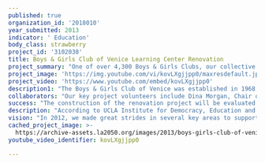 ```yaml
---
published: true
organization_id: '2018010'
year_submitted: 2013
indicator: ' Education'
body_class: strawberry
project_id: '3102038'
title: Boys & Girls Club of Venice Learning Center Renovation
project_summary: "One of over 4,300 Boys & Girls Clubs, our collective mission is to enable all young people, especially those who need us most, to reach their full potential as productive, caring, responsible citizens. We accomplish our mission by providing a safe haven away from negative influences; an ongoing relationship with trained, caring adult role models; constructive, supervised programs that are sensitive to the needs of youth at-risk; guidance and encouragement in educational and career endeavors; positive programs that encourage strong values, self-esteem and a healthy lifestyle; a solid gang prevention and intervention initiative; a vision of life beyond adolescence; facilitation and reinforcement of a positive peer group environment; and family support. \r\n\r\nOur vision for the new Learning Center is to create a fun, stimulating environment, rich with technology, resources and opportunities that inspires learning.  The new Learning Center will enable us to increase capacity, improve and expand our programs and continue to provide youth with the resources they need to build a solid platform to reach their full potential. To meet these needs, we have developed a multi-phased plan. The first three phases are renovating the following areas: main learning center, digital library/leadership room, and technology lab.\r\n\r\nThe plans for the renovation project include:\r\n\r\n•Creating a synergy of existing spaces that will enhance the learning experience and supports educational success;\r\n\r\n•Increase access to technology, resources, opportunities and educational support;\r\n\r\n•Provide highly flexible spaces to encourage the constantly changing learning environment;\r\n\r\n•Incorporate a sustainable design to support energy-efficiency. \r\n\r\nAs incredible as our facility is, our Learning Center is over-utilized and we have not fully accommodated for growth. We feel this inadequacy in every aspect of our core programs. Renovation and expansion of the Club’s Learning Center will enable the following:\r\n\r\n•A “learning center” where tutors and volunteers from the community can be matched to youth in need of additional educational help. Our members need a quiet place to do their homework after-school and there are few “quiet areas” where students can concentrate on schoolwork. Individual study carrels will allow privacy and study tables can be rearranged to accommodate groups. \r\n\r\n•Locker storage space: Currently there are no lockers storing personal items. On any given day, one can walk into the Learning Center and find walls lined with backpacks, books, and coats of dozens of youth that have no space to store these items.\r\n\r\n•A computer lab where youth could become more familiar with emerging technologies. Currently, 70% of our members are without computer and internet access at home and without home access students struggle to complete their homework causing them to fall further behind. The expansion of a computer lab would take the first step in addressing this need.\r\n\r\n•A meeting room where club members could meet with staff and adult mentors to discuss school performance. The Club’s group character and leadership groups would use the room for their meetings and to assist in planning community service activities. \r\n\r\n•Kindle books have now overtaken paperback books and the trend towards digital books is one that cannot be ignored and we are committed to maintain relevance in an ever-changing digital environment. Year-round reading programs and family literacy programs will be hosted in our new digital library."
project_image: 'https://img.youtube.com/vi/kovLXgjjpp0/maxresdefault.jpg'
project_video: 'https://www.youtube.com/embed/kovLXgjjpp0'
description1: "The Boys & Girls Club of Venice was established in 1968 as a VISTA project on Venice Beach.  The Club then operated for many years from a converted duplex home on Lincoln Boulevard, which was finally condemned after the 1994 Northridge earthquake. In 2000, after a successful capital campaign, the Club celebrated the grand opening of its new 30,000 sq.ft. facility at 2232 Lincoln Boulevard. The new Club features a basketball court and gymnasium, stage area, kitchen, teen/career center and store, counseling department, community room, music room, wellness center, art studio, activity center, computerized learning center, library, and administrative offices. \r\n\r\nThe past year has been an amazing culmination of opportunity meeting execution. Through the generosity of our donors and volunteers and with the care and commitment of our staff, we have created an environment where reaching new heights is the norm, and excellence prevails in many areas of the Club.\r\n \r\nSince 2006, we have increased the number of college scholarships distributed annually from one to eight with the total amount annually distributed increasing from $1,000 to over $60,000.\r\n \r\nIn the fall of 2010, the Club completed its fourth major renovation project in the last five years when it opened its doors to the newly renovated teen lounge. The renovation of the teen lounge comes after major renovations of the art center, technology center, and gymnasium.\r\n \r\nIn 2011, the Club chartered its fifth after-school site at Mark Twain Middle School, where we will service middle school students through our Tomorrow’s Leaders, PowerHour homework help, the arts, sports, fitness, and recreation programs.\r\n \r\nThese services are critical and are coming at a time, when children and families need the support of the community to navigate the challenging waters of unemployment, decreased government spending, and unforgiving streets.\r\n \r\nIn our Club as a whole, over three-quarters of our members are Latino/a, or African American. Our Club children are challenged every day by the breakdown of traditional family structures:\r\n \r\n48% of Club members are from single parent households 59% qualify for free or reduced-price lunches at school Several LAPD Gang Injunctions reflect gang territories; our youth walk through them on the way to school.\r\n\r\nIn spite of these challenges, we continue to achieve miracles, and enhance our core services. Without the support of individuals like you who breathe life into our youth development organization, our mission and work would be filled with empty dreams and missed opportunities to make a difference in the life of a child.\r\n"
collaborators: "Our key project volunteers include Dina Morgan, Chair of FIDM’s Interior Design Department, and Thomas Carson, AIA and founder of Carson Architects. \r\n\r\nThe project will begin when we have secured 85% of the costs. We have already received one grant for this project and also have requests currently under consideration by past supporters of the Club.\r\n"
success: "The construction of the renovation project will be evaluated at three different phases as follows:\r\n\r\n•Phase1: The expected results of the design report shall include the conceptual design, drawing list, specification list, architectural rendering, conceptual floor plan, detailed project description, and cost estimates developed by architectural consultant(s) and by FIDM students. Phase 1 will be completed by June 1, 2013.\r\n\r\n•Phase 2: Prepare bidding documents, solicit and evaluate bids, and select contractors by August 1, 2013.\r\n\r\n•Phase 3: Monitor work-in progress, ensure compliance with organizational needs, project program and design standards, contract specifications, and applicable building codes. Construction will begin August 31, 2013 with an estimated completion of December 1, 2013."
description: "According to UCLA Institute for Democracy, Education and Access, at Venice High for every 100 students in the class of 2008 who started 9th grade, only 39 graduated, and only 20 of those took the “A-G” courses needed for entrance to California’s colleges and universities. Among African American and Latino students there the numbers are even more dismal: only 31 graduated and only 12 finished A-G. Of our Club members at Venice High, 58% are Latino and 17% are African American, so most of our members are considered unlikely to graduate high school, much less go on to higher education. \r\n\r\nOur newly renovated Learning Center will provide youth with the support and skills needed to succeed in school, work, and life in the 21st century by increasing access to computer technology, offering case-managed academic assistance, informing and encouraging youth and their families to make an educational plan, and matching each youth with an adult mentor. \r\n\r\nThe outcome we expect from enhancing our Learning Center will be:\r\n\r\n•75% of participants will move up at least one letter grade in math and english/reading. \r\n\r\n•60% of participants will move up at least one level on the California Standards Test scores in English/reading and math.\r\n\r\nOur evaluation consists of several strategies: \r\n\r\n•Mentoring -- We provide an adult mentor for every participant. Our Club already has over forty adult mentors working with our youth. In addition to Club staff, our group of mentors includes AP students from Venice High, college students, and adult community volunteers. We are always looking for more adult mentors. \r\n\r\n•Goals for Graduation – Monthly presentations will be held for all program participants introducing academic goal setting. Through incremental goal-setting, members create an action plan with daily and weekly goals leading to both short- and long-term gains. Included in the approach is a comprehensive guidance strategy that helps members connect their smallest results to their highest dreams. \r\n\r\n•Case Management will be used with all participants. Club staff will share information informally about individuals needing extra help on a weekly basis. They will also meet and discuss the progress and problems of all program participants formally on a monthly basis. When reports from volunteer mentors, teachers or administrators show a youth having poor scores or frequent absences, we can intervene immediately, before waiting for the next report card grading period."
vision: "In 2012, we made great strides in several key areas to support our critical mission.  Our progress is encouraging, but our work is far from over. We must reach more kids. Many more young people are waiting to be introduced to the Boys & Girls Club of Venice and\r\nstart their great future. With support from the Goldhirsh Foundation, LA2050, and the Los Angeles community, we can continue to ensure that every child who enters the doors of our Club graduates\r\nfrom high school on time, with a solid plan for the future.\r\n\r\nOur goal for 2050 is to serve more kids more frequently.  We know from research that youth who attend the club more often and over a longer period of time are mroe likely to succeed in school, give back to their communities and choose healthier lifestyles.  That's why we must engage more kids and teens in the total Club experience."
cached_project_image: >-
  https://archive-assets.la2050.org/images/2013/boys-girls-club-of-venice-learning-center-renovation/img.youtube.com/vi/kovLXgjjpp0/maxresdefault.jpg
youtube_video_identifier: kovLXgjjpp0

---
```

